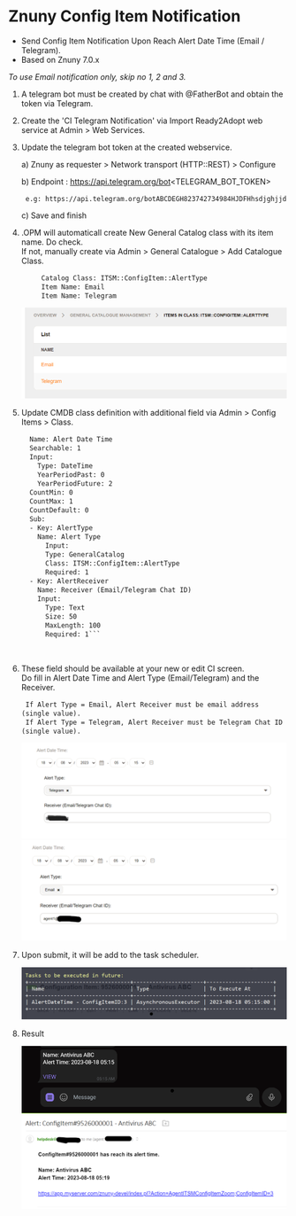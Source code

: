 # Znuny Config Item Notification
- Send Config Item Notification Upon Reach Alert Date Time (Email / Telegram).
- Based on Znuny 7.0.x


*To use Email notification only, skip no 1, 2 and 3.*
 
1) A telegram bot must be created by chat with @FatherBot and obtain the token via Telegram.


2) Create the 'CI Telegram Notification' via Import Ready2Adopt web service at Admin > Web Services.


3) Update the telegram bot token at the created webservice.

	a) Znuny as requester > Network transport (HTTP::REST) > Configure

	b) Endpoint : https://api.telegram.org/bot<TELEGRAM_BOT_TOKEN>

		e.g: https://api.telegram.org/botABCDEGH823742734984HJDFHhsdjghjjd
	
	c) Save and finish  


4) .OPM will automaticall create New General Catalog class with its item name. Do check.   
	If not, manually create via Admin > General Catalogue > Add Catalogue Class. 

			Catalog Class: ITSM::ConfigItem::AlertType
			Item Name: Email
			Item Name: Telegram
			
	![general_catalogue](general_catalogue.png) 
	
	
5) Update CMDB class definition with additional field via Admin > Config Items > Class.

	```- Key: AlertDateTime
	  Name: Alert Date Time
	  Searchable: 1
	  Input:
	    Type: DateTime
	    YearPeriodPast: 0
	    YearPeriodFuture: 2
	  CountMin: 0
	  CountMax: 1
	  CountDefault: 0
	  Sub:
	  - Key: AlertType
	    Name: Alert Type
	      Input:
	      Type: GeneralCatalog
	      Class: ITSM::ConfigItem::AlertType
	      Required: 1
	  - Key: AlertReceiver
	    Name: Receiver (Email/Telegram Chat ID)
	    Input:
	      Type: Text
	      Size: 50
	      MaxLength: 100
	      Required: 1```

		
6. These field should be available at your new or edit CI screen.  
   Do fill in Alert Date Time and Alert Type (Email/Telegram) and the Receiver.
   
		If Alert Type = Email, Alert Receiver must be email address (single value). 
		If Alert Type = Telegram, Alert Receiver must be Telegram Chat ID (single value). 

	![ci_field1](ci_field1.png)
	![ci_field2](ci_field2.png)
		
		
7. Upon submit, it will be add to the task scheduler.

	![daemon-summary](daemon-summary.png)
	
	
8. Result

	![telegram-alert](telegram-alert.png)
	![email-alert](email-alert.png)
